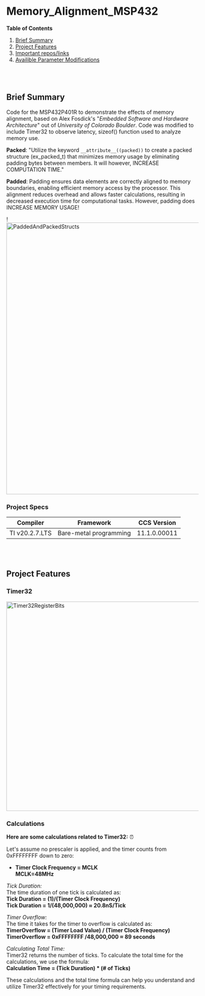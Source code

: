 # Memory_Alignment_MSP432

**Table of Contents** 
1. [Brief Summary](#bs-id)
1. [Project Features](#pf-id)
1. [Important repos/links](#pm-id)
1. [Availible Parameter Modifications](#il-id)

<br>
<br>

<a id="bs-id"></a>
## Brief Summary 
Code for the MSP432P401R to demonstrate the effects of memory alignment, based on Alex Fosdick's 
"_Embedded Software and Hardware Architecture_" out of _University of Colorado Boulder_. Code was modified 
to include Timer32 to observe latency, sizeof() function used to analyze memory use. 

__Packed__:
"Utilize the keyword `__attribute__((packed))` to create a packed structure (ex_packed_t)
that minimizes memory usage by eliminating padding bytes between members. It will however, INCREASE COMPUTATION TIME."


__Padded__:
Padding ensures data elements are correctly aligned to memory boundaries, enabling efficient memory access by the processor. 
This alignment reduces overhead and allows faster calculations, resulting in decreased execution time for computational tasks. However, padding does INCREASE MEMORY USAGE!


!<img width="710" alt="PaddedAndPackedStructs" src="https://github.com/rudi547317/Memory_Alignment_MSP432/assets/133919829/239ba8d1-5585-48ac-b400-2031a60d03dd">


### Project Specs

| Compiler                 | Framework                 | CCS Version                             |
|--------------------------|---------------------------|-----------------------------------------|
|TI v20.2.7.LTS            |Bare-metal programming     | 11.1.0.00011                            |


<br>
<br>

<a id="pf-id"></a>
## Project Features

### Timer32

<img width="547" alt="Timer32RegisterBits" src="https://github.com/rudi547317/Memory_Alignment_MSP432/assets/133919829/70bab3bb-3754-468f-981f-bfcf84832ce9">

### Calculations 

__Here are some calculations related to Timer32:__        ⏰

Let's assume no prescaler is applied, and the timer counts from 0xFFFFFFFF down to zero:

* __Timer Clock Frequency = MCLK__ <br>
    __MCLK=48MHz__


_Tick Duration:_<br>
The time duration of one tick is calculated as:<br>
__Tick Duration = (1)/(Timer Clock Frequency)__ <br>
__Tick Duration = 1/(48,000,000) ≈ 20.8nS/Tick__

_Timer Overflow:_           
The time it takes for the timer to overflow is calculated as: <br> __TimerOverflow = (Timer Load Value) / (Timer Clock Frequency)__ <br>
__TimerOverflow = 0xFFFFFFFF /48,000,000 ≈ 89 seconds__

_Calculating Total Time:_<br>
Timer32 returns the number of ticks. To calculate the total time for the calculations, we use the formula:<br>
__Calculation Time = (Tick Duration) * (# of Ticks)__

These calculations and the total time formula can help you understand and utilize Timer32 effectively for your timing requirements.

